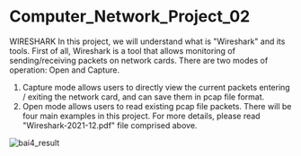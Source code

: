 # Computer_Network_Project_02
WIRESHARK
In this project, we will understand what is "Wireshark" and its tools. First of all, Wireshark is a tool that allows monitoring of sending/receiving packets on network cards. There are two modes of operation: Open and Capture. 
1. Capture mode allows users to directly view the current packets entering / exiting the network card, and can save them in pcap file format. 
2. Open mode allows users to read existing pcap file packets.
There will be four main examples in this project. For more details, please read "Wireshark-2021-12.pdf" file comprised above.

![bai4_result](https://user-images.githubusercontent.com/74893651/193408542-a6a69dfd-af03-460c-acb0-6bcef2eac80b.png)
